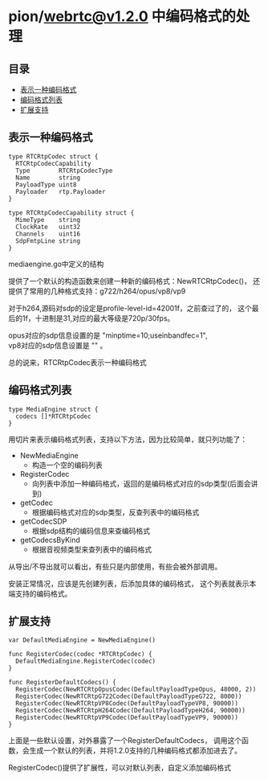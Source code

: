 # pion/webrtc@v1.2.0 中编码格式的处理

## 目录

<!-- vim-markdown-toc GFM -->

- [表示一种编码格式](#表示一种编码格式)
- [编码格式列表](#编码格式列表)
- [扩展支持](#扩展支持)

<!-- vim-markdown-toc -->

## 表示一种编码格式

    type RTCRtpCodec struct {
      RTCRtpCodecCapability
      Type        RTCRtpCodecType
      Name        string
      PayloadType uint8
      Payloader   rtp.Payloader
    }

    type RTCRtpCodecCapability struct {
      MimeType    string
      ClockRate   uint32
      Channels    uint16
      SdpFmtpLine string
    }

mediaengine.go中定义的结构

提供了一个默认的构造函数来创建一种新的编码格式：NewRTCRtpCodec()，
还提供了常用的几种格式支持：g722/h264/opus/vp8/vp9

对于h264,源码对sdp的设定是profile-level-id=42001f，之前查过了的，
这个最后的1f，十进制是31,对应的最大等级是720p/30fps。

opus对应的sdp信息设置的是 "minptime=10;useinbandfec=1",  
vp8对应的sdp信息设置是 "" 。

总的说来，RTCRtpCodec表示一种编码格式

## 编码格式列表

    type MediaEngine struct {
      codecs []*RTCRtpCodec
    }

用切片来表示编码格式列表，支持以下方法，因为比较简单，就只列功能了：

- NewMediaEngine
  - 构造一个空的编码列表
- RegisterCodec
  - 向列表中添加一种编码格式，返回的是编码格式对应的sdp类型(后面会讲到)
- getCodec
  - 根据编码格式对应的sdp类型，反查列表中的编码格式
- getCodecSDP
  - 根据sdp结构的编码信息来查编码格式
- getCodecsByKind
  - 根据音视频类型来查列表中的编码格式

从导出/不导出就可以看出，有些只是内部使用，有些会被外部调用。

安装正常情况，应该是先创建列表，后添加具体的编码格式，
这个列表就表示本端支持的编码格式。

## 扩展支持

    var DefaultMediaEngine = NewMediaEngine()

    func RegisterCodec(codec *RTCRtpCodec) {
      DefaultMediaEngine.RegisterCodec(codec)
    }

    func RegisterDefaultCodecs() {
      RegisterCodec(NewRTCRtpOpusCodec(DefaultPayloadTypeOpus, 48000, 2))
      RegisterCodec(NewRTCRtpG722Codec(DefaultPayloadTypeG722, 8000))
      RegisterCodec(NewRTCRtpVP8Codec(DefaultPayloadTypeVP8, 90000))
      RegisterCodec(NewRTCRtpH264Codec(DefaultPayloadTypeH264, 90000))
      RegisterCodec(NewRTCRtpVP9Codec(DefaultPayloadTypeVP9, 90000))
    }

上面是一些默认设置，对外暴露了一个RegisterDefaultCodecs，
调用这个函数，会生成一个默认的列表，并将1.2.0支持的几种编码格式都添加进去了。

RegisterCodec()提供了扩展性，可以对默认列表，自定义添加编码格式
